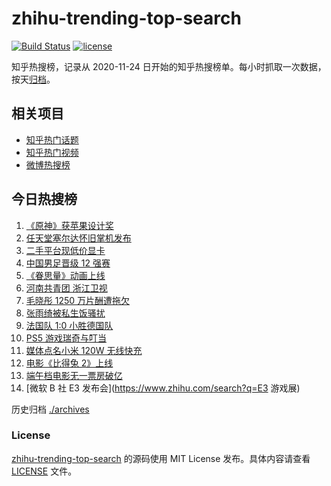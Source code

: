 # zhihu-trending-top-search

[![Build Status](https://github.com/justjavac/zhihu-trending-top-search/workflows/ci/badge.svg?branch=main)](https://github.com/justjavac/zhihu-trending-top-search/actions)
[![license](https://img.shields.io/github/license/justjavac/zhihu-trending-top-search)](https://github.com/justjavac/zhihu-trending-top-search/blob/main/LICENSE)

知乎热搜榜，记录从 2020-11-24 日开始的知乎热搜榜单。每小时抓取一次数据，按天[归档](./archives)。

## 相关项目

- [知乎热门话题](https://github.com/justjavac/zhihu-trending-hot-questions)
- [知乎热门视频](https://github.com/justjavac/zhihu-trending-hot-video)
- [微博热搜榜](https://github.com/justjavac/weibo-trending-hot-search)

## 今日热搜榜

<!-- BEGIN -->
<!-- 最后更新时间 Wed Jun 16 2021 14:07:11 GMT+0800 (China Standard Time) -->

1. [《原神》获苹果设计奖](https://www.zhihu.com/search?q=原神)
2. [任天堂塞尔达怀旧掌机发布](https://www.zhihu.com/search?q=塞尔达)
3. [二手平台现低价显卡](https://www.zhihu.com/search?q=显卡)
4. [中国男足晋级 12 强赛](https://www.zhihu.com/search?q=中国男足)
5. [《眷思量》动画上线](https://www.zhihu.com/search?q=眷思量)
6. [河南共青团 浙江卫视](https://www.zhihu.com/search?q=浙江卫视抄袭)
7. [毛晓彤 1250 万片酬遭拖欠](https://www.zhihu.com/search?q=毛晓彤)
8. [张雨绮被私生饭骚扰](https://www.zhihu.com/search?q=张雨绮)
9. [法国队 1:0 小胜德国队](https://www.zhihu.com/search?q=德法大战)
10. [PS5 游戏瑞奇与叮当](https://www.zhihu.com/search?q=瑞奇与叮当)
11. [媒体点名小米 120W 无线快充](https://www.zhihu.com/search?q=小米快充)
12. [电影《比得兔 2》上线](https://www.zhihu.com/search?q=比得兔2)
13. [端午档电影无一票房破亿](https://www.zhihu.com/search?q=端午档票房)
14. [微软 B 社 E3 发布会](https://www.zhihu.com/search?q=E3 游戏展)

<!-- END -->

历史归档 [./archives](./archives)

### License

[zhihu-trending-top-search](https://github.com/justjavac/zhihu-trending-top-search)
的源码使用 MIT License 发布。具体内容请查看 [LICENSE](./LICENSE) 文件。
